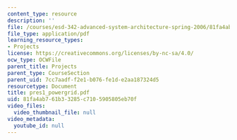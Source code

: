 ```yaml
---
content_type: resource
description: ''
file: /courses/esd-342-advanced-system-architecture-spring-2006/81fa4ab761b33285c7105905805eb70f_pres1_powergrid.pdf
file_type: application/pdf
learning_resource_types:
- Projects
license: https://creativecommons.org/licenses/by-nc-sa/4.0/
ocw_type: OCWFile
parent_title: Projects
parent_type: CourseSection
parent_uid: 7cc7aadf-f2e1-b076-fe1d-e2aa187324d5
resourcetype: Document
title: pres1_powergrid.pdf
uid: 81fa4ab7-61b3-3285-c710-5905805eb70f
video_files:
  video_thumbnail_file: null
video_metadata:
  youtube_id: null
---
```

